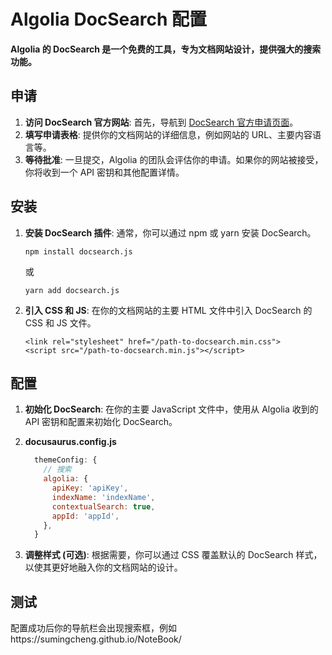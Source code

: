 # Algolia DocSearch 配置

**Algolia 的 DocSearch 是一个免费的工具，专为文档网站设计，提供强大的搜索功能。**

## 申请

1. **访问 DocSearch 官方网站**: 首先，导航到 [DocSearch 官方申请页面](https://docsearch.algolia.com/apply/)。
2. **填写申请表格**: 提供你的文档网站的详细信息，例如网站的 URL、主要内容语言等。
3. **等待批准**: 一旦提交，Algolia 的团队会评估你的申请。如果你的网站被接受，你将收到一个 API 密钥和其他配置详情。

## 安装

1. **安装 DocSearch 插件**: 通常，你可以通过 npm 或 yarn 安装 DocSearch。

   ```
   npm install docsearch.js
   ```

   或

   ```
   yarn add docsearch.js
   ```

2. **引入 CSS 和 JS**: 在你的文档网站的主要 HTML 文件中引入 DocSearch 的 CSS 和 JS 文件。

   ```
   <link rel="stylesheet" href="/path-to-docsearch.min.css">
   <script src="/path-to-docsearch.min.js"></script>
   ```

## 配置

1. **初始化 DocSearch**: 在你的主要 JavaScript 文件中，使用从 Algolia 收到的 API 密钥和配置来初始化 DocSearch。

2. **docusaurus.config.js**

   ```javascript
     themeConfig: {
       // 搜索
       algolia: {
         apiKey: 'apiKey',
         indexName: 'indexName',
         contextualSearch: true,
         appId: 'appId',
       },
     }
   ```

3. **调整样式 (可选)**: 根据需要，你可以通过 CSS 覆盖默认的 DocSearch 样式，以使其更好地融入你的文档网站的设计。

## 测试

配置成功后你的导航栏会出现搜索框，例如https://sumingcheng.github.io/NoteBook/

